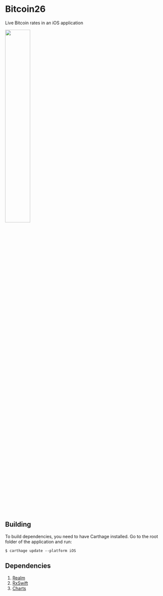 # Bitcoin26
Live Bitcoin rates in an iOS application

<img width="40%" height="40%" src="http://i.imgur.com/ZNhOKFZ.png" />

## Building
To build dependencies, you need to have Carthage installed. Go to the root folder of the application and run:

```shell
$ carthage update --platform iOS
```

## Dependencies

1. [Realm](https://github.com/realm/realm-cocoa)
2. [RxSwift](https://github.com/ReactiveX/RxSwift)
3. [Charts](https://github.com/danielgindi/Charts)
